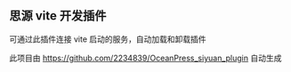 ## 思源 vite 开发插件

可通过此插件连接 vite 启动的服务，自动加载和卸载插件

此项目由 https://github.com/2234839/OceanPress_siyuan_plugin 自动生成
